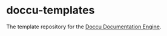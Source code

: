 # doccu-templates
The template repository for the [Doccu Documentation Engine](https://github.com/shakna-israel/doccu).
